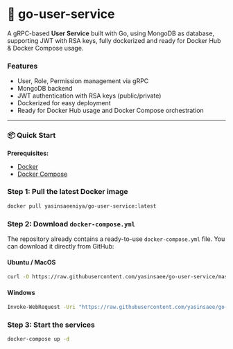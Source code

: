 # 🚀 go-user-service

A gRPC-based **User Service** built with Go, using MongoDB as database, supporting JWT with RSA keys, fully dockerized and ready for Docker Hub & Docker Compose usage.

### Features

- User, Role, Permission management via gRPC  
- MongoDB backend  
- JWT authentication with RSA keys (public/private)  
- Dockerized for easy deployment  
- Ready for Docker Hub usage and Docker Compose orchestration  

---

### 📦 Quick Start

**Prerequisites:**

- [Docker](https://www.docker.com/get-started)  
- [Docker Compose](https://docs.docker.com/compose/install/)  

### Step 1: Pull the latest Docker image

```bash
docker pull yasinsaeeniya/go-user-service:latest
```

### Step 2: Download `docker-compose.yml`

The repository already contains a ready-to-use `docker-compose.yml` file. You can download it directly from GitHub:

#### Ubuntu / MacOS
```bash
curl -O https://raw.githubusercontent.com/yasinsaee/go-user-service/master/docker-compose.yml
```
#### Windows
```bash
Invoke-WebRequest -Uri "https://raw.githubusercontent.com/yasinsaee/go-user-service/master/docker-compose.yml" -OutFile "docker-compose.yml"
```

### Step 3: Start the services
```bash
docker-compose up -d
```


